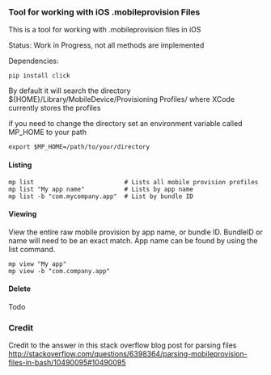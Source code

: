 ### Tool for working with iOS .mobileprovision Files
This is a tool for working with .mobileprovision files in iOS

Status: Work in Progress, not all methods are implemented

Dependencies:

    pip install click

By default it will search the directory ${HOME}/Library/MobileDevice/Provisioning Profiles/ where XCode currently stores the profiles

if you need to change the directory set an environment variable called MP_HOME to your path

    export $MP_HOME=/path/to/your/directory

#### Listing 

    mp list                         # Lists all mobile provision profiles
    mp list "My app name"           # Lists by app name
    mp list -b "com.mycompany.app"  # List by bundle ID 

#### Viewing
View the entire raw mobile provision by app name, or bundle ID. BundleID or name will need to be an exact match. App name can be found by using the list command.

    mp view "My app" 
    mp view -b "com.company.app"    

#### Delete 
Todo


### Credit
Credit to the answer in this stack overflow blog post for parsing files
http://stackoverflow.com/questions/6398364/parsing-mobileprovision-files-in-bash/10490095#10490095